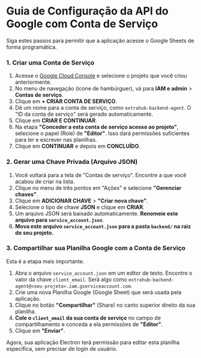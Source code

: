 # Guia de Configuração da API do Google com Conta de Serviço

Siga estes passos para permitir que a aplicação acesse o Google Sheets de forma programática.

### 1. Criar uma Conta de Serviço

1.  Acesse o [Google Cloud Console](https://console.cloud.google.com/) e selecione o projeto que você criou anteriormente.
2.  No menu de navegação (ícone de hambúrguer), vá para **IAM e admin** > **Contas de serviço**.
3.  Clique em **+ CRIAR CONTA DE SERVIÇO**.
4.  Dê um nome para a conta de serviço, como `extrahub-backend-agent`. O "ID da conta de serviço" será gerado automaticamente.
5.  Clique em **CRIAR E CONTINUAR**.
6.  Na etapa **"Conceder a esta conta de serviço acesso ao projeto"**, selecione o papel (Role) de **"Editor"**. Isso dará permissões suficientes para ler e escrever nas planilhas.
7.  Clique em **CONTINUAR** e depois em **CONCLUÍDO**.

### 2. Gerar uma Chave Privada (Arquivo JSON)

1.  Você voltará para a tela de "Contas de serviço". Encontre a que você acabou de criar na lista.
2.  Clique no menu de três pontos em "Ações" e selecione **"Gerenciar chaves"**.
3.  Clique em **ADICIONAR CHAVE** > **"Criar nova chave"**.
4.  Selecione o tipo de chave **JSON** e clique em **CRIAR**.
5.  Um arquivo JSON será baixado automaticamente. **Renomeie este arquivo para `service_account.json`**.
6.  **Mova este arquivo `service_account.json` para a pasta `backend/` na raiz do seu projeto.**

### 3. Compartilhar sua Planilha Google com a Conta de Serviço

Esta é a etapa mais importante.

1.  Abra o arquivo `service_account.json` em um editor de texto. Encontre o valor da chave `client_email`. Será algo como `extrahub-backend-agent@<seu-projeto>.iam.gserviceaccount.com`.
2.  Crie uma nova Planilha Google (Google Sheet) que será usada pela aplicação.
3.  Clique no botão **"Compartilhar"** (Share) no canto superior direito da sua planilha.
4.  **Cole o `client_email` da sua conta de serviço** no campo de compartilhamento e conceda a ela permissões de **"Editor"**.
5.  Clique em **"Enviar"**.

Agora, sua aplicação Electron terá permissão para editar esta planilha específica, sem precisar de login de usuário.